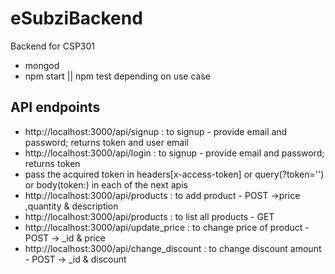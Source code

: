 # eSubziBackend
Backend for CSP301

- mongod
- npm start || npm test depending on use case

## API endpoints
- http://localhost:3000/api/signup : to signup - provide email and password; returns token and user email
- http://localhost:3000/api/login : to signup - provide email and password; returns token
- pass the acquired token in headers[x-access-token] or query(?token='<token>') or body(token:<token>) in each of the next apis
- http://localhost:3000/api/products : to add product - POST ->price ,quantity & description
- http://localhost:3000/api/products : to list all products - GET
- http://localhost:3000/api/update_price : to change price of product - POST -> _id & price
- http://localhost:3000/api/change_discount : to change discount amount - POST -> _id & discount

